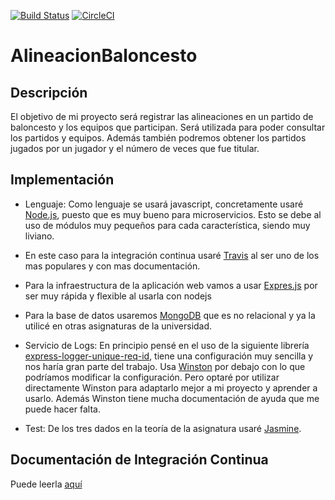 [![Build Status](https://travis-ci.org/jmplz14/AlineacionBaloncesto.svg?branch=master)](https://travis-ci.org/jmplz14/AlineacionBaloncesto)
[![CircleCI](https://circleci.com/gh/jmplz14/AlineacionBaloncesto.svg?style=svg)](https://circleci.com/gh/jmplz14/AlineacionBaloncesto)
# AlineacionBaloncesto
## Descripción
El objetivo de mi proyecto será registrar las alineaciones en un partido de baloncesto y los equipos que participan. Será utilizada para poder consultar los partidos y equipos. Además también podremos obtener los partidos jugados por un jugador y el número de veces que fue titular.

## Implementación
- Lenguaje: Como lenguaje se usará javascript, concretamente usaré [Node.js](https://nodejs.org/es/), puesto que es muy bueno para microservicios. Esto se debe al uso de módulos muy pequeños para cada característica, siendo muy liviano.

- En este caso para la integración continua usaré [Travis](https://travis-ci.org/) al ser uno de los mas populares y con mas documentación.

- Para la infraestructura de la aplicación web vamos a usar [Expres.js](https://expressjs.com/es/) por ser muy rápida y flexible al usarla con nodejs

- Para la base de datos usaremos [MongoDB](https://www.mongodb.com/es) que es no relacional y ya la utilicé en otras asignaturas de la universidad. 

- Servicio de Logs: En principio pensé en el uso de la siguiente librería [express-logger-unique-req-id](https://www.npmjs.com/package/express-logger-unique-req-id), tiene una configuración muy sencilla  y nos haría gran parte del trabajo. Usa [Winston](https://www.npmjs.com/package/winston) por debajo con lo que podríamos modificar la configuración. Pero optaré por utilizar directamente Winston para adaptarlo mejor a mi proyecto y aprender a usarlo. Además Winston tiene mucha documentación de ayuda que me puede hacer falta. 

- Test: De los tres dados en la teoría de la asignatura usaré [Jasmine](https://jasmine.github.io/).

## Documentación de Integración Continua
Puede leerla [aquí](https://github.com/jmplz14/AlineacionBaloncesto/blob/master/docs/ficherosMd/IntegracionContinua.md)


